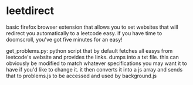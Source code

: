 # leetdirect

basic firefox browser extension that allows you to set websites that will redirect you automatically to a leetcode easy. if you have time to doomscroll, you've got five minutes for an easy!


get_problems.py: python script that by default fetches all easys from leetcode's website and provides the links. dumps into a txt file. this can obviously be modified to match whatever specifications you may want it to have if you'd like to change it. it then converts it into a js array and sends that to problems.js to be accessed and used by background.js

